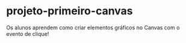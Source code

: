 # projeto-primeiro-canvas
Os alunos aprendem como criar elementos gráficos no Canvas com o evento de clique!
